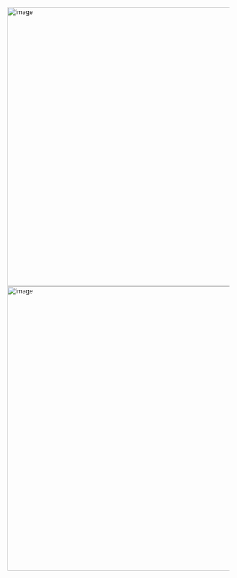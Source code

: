 <img width="632" alt="image" src="https://user-images.githubusercontent.com/89638496/200446890-1c0da95a-d02e-4073-8a53-3353ff09e10c.png">
<img width="644" alt="image" src="https://user-images.githubusercontent.com/89638496/200446909-9fbffd5e-e437-4625-b0d4-c0aa1d994629.png">
